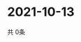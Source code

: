 # 2021-10-13
  共 0条

  <!-- BEGIN -->
  <!-- 最后更新时间Wed Oct 13 2021 00:16:28 GMT+0000 (Coordinated Universal Time) -->
  
  <!-- END -->
  
  